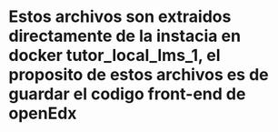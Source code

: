 # Estos archivos son extraidos directamente de la instacia en docker tutor_local_lms_1, el proposito de estos archivos es de guardar el codigo front-end de openEdx

